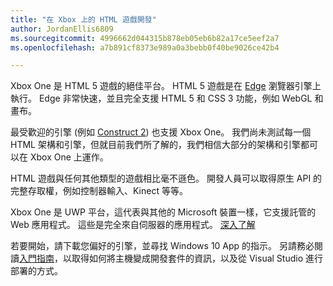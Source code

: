 ```yaml
---
title: "在 Xbox 上的 HTML 遊戲開發"
author: JordanEllis6809
ms.sourcegitcommit: 4996662d044315b878eb05eb6b82a17ce5eef2a7
ms.openlocfilehash: a7b891cf8373e989a0a3bebb0f40be9026ce42b4

---
```


Xbox One 是 HTML 5 遊戲的絕佳平台。 HTML 5 遊戲是在 [Edge](https://developer.microsoft.com/en-us/microsoft-edge/) 瀏覽器引擎上執行。 Edge 非常快速，並且完全支援 HTML 5 和 CSS 3 功能，例如 WebGL 和畫布。

最受歡迎的引擎 (例如 [Construct 2](https://www.scirra.com/blog/176/announcing-xbox-one-export-beta)) 也支援 Xbox One。 我們尚未測試每一個 HTML 架構和引擎，但就目前我們所了解的，我們相信大部分的架構和引擎都可以在 Xbox One 上運作。

HTML 遊戲與任何其他類型的遊戲相比毫不遜色。 開發人員可以取得原生 API 的完整存取權，例如控制器輸入、Kinect 等等。

Xbox One 是 UWP 平台，這代表與其他的 Microsoft 裝置一樣，它支援託管的 Web 應用程式。 這些是完全來自伺服器的應用程式。 [深入了解](http://microsoftedge.github.io/WebAppsDocs/en-US/win10/HWA.htm)

若要開始，請下載您偏好的引擎，並尋找 Windows 10 App 的指示。 另請務必閱讀[入門指南](https://msdn.microsoft.com/en-us/windows/uwp/xbox-apps/index)，以取得如何將主機變成開發套件的資訊，以及從 Visual Studio 進行部署的方式。



<!--HONumber=Jun16_HO4-->



